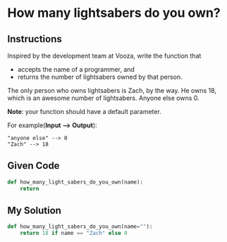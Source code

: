 # How many lightsabers do you own?

## Instructions

Inspired by the development team at Vooza, write the function that

- accepts the name of a programmer, and
- returns the number of lightsabers owned by that person.

The only person who owns lightsabers is Zach, by the way. He owns 18, which is an awesome number of lightsabers. Anyone else owns 0.

**Note**: your function should have a default parameter.

For example(**Input --> Output**):

```
"anyone else" --> 0
"Zach" --> 18
```

## Given Code
```python
def how_many_light_sabers_do_you_own(name):
    return
```

## My Solution
```python
def how_many_light_sabers_do_you_own(name=""):
    return 18 if name == "Zach" else 0
```
